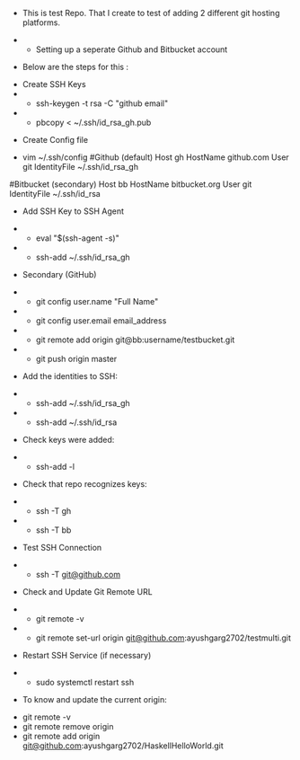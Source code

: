 - This is test Repo. That I create to test of adding 2 different git hosting platforms.

- - Setting up a seperate Github and Bitbucket account

- Below are the steps for this : 

* Create SSH Keys
* * ssh-keygen -t rsa -C "github email"
* * pbcopy < ~/.ssh/id_rsa_gh.pub

- Create Config file
* vim ~/.ssh/config
#Github (default)
  Host gh
  HostName github.com
  User git
  IdentityFile ~/.ssh/id_rsa_gh

#Bitbucket (secondary)
  Host bb
  HostName bitbucket.org
  User git
  IdentityFile ~/.ssh/id_rsa


- Add SSH Key to SSH Agent
* * eval "$(ssh-agent -s)"
* * ssh-add ~/.ssh/id_rsa_gh

- Secondary (GitHub)
* * git config user.name "Full Name"
* * git config user.email email_address
* * git remote add origin git@bb:username/testbucket.git
* * git push origin master


- Add the identities to SSH:
* * ssh-add ~/.ssh/id_rsa_gh
* * ssh-add ~/.ssh/id_rsa

- Check keys were added:
* * ssh-add -l

- Check that repo recognizes keys:
* * ssh -T gh
* * ssh -T bb


- Test SSH Connection
* * ssh -T git@github.com

- Check and Update Git Remote URL
* * git remote -v
* * git remote set-url origin git@github.com:ayushgarg2702/testmulti.git

- Restart SSH Service (if necessary)
* * sudo systemctl restart ssh



- To know and update the current origin:
* git remote -v
* git remote remove origin
* git remote add origin git@github.com:ayushgarg2702/HaskellHelloWorld.git